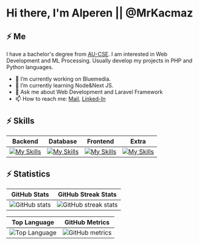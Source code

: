 
# Hi there, I'm Alperen || @MrKacmaz

## ⚡ Me

I have a bachelor's degree from [AU-CSE](https://cse.akdeniz.edu.tr). I am interested in Web Development and ML Processing. Usually develop my projects in PHP and Python languages. 

  - 🔭 I’m currently working on Bluemedia.
  - 🌱 I’m currently learning Node&Next JS.
  - 💬 Ask me about Web Development and Laravel Framework
  - 📫 How to reach me: [Mail](mailto:alperen703.akm@gmail.com), [Linked-In](https://www.linkedin.com/in/alperen-kacmaz-2202/)



## ⚡ Skills
| Backend | Database | Frontend | Extra |
|:-----:|:-----:|:-----:|:-----:|
| [![My Skills](https://skillicons.dev/icons?i=laravel,php,express,java,python)](https://skillicons.dev) | [![My Skills](https://skillicons.dev/icons?i=mysql,mongo,firebase,postgres,rabbitmq)](https://skillicons.dev)| [![My Skills](https://skillicons.dev/icons?i=vite,webpack,nextjs,tailwind,bootstrap,jquery)](https://skillicons.dev) | [![My Skills](https://skillicons.dev/icons?i=androidstudio,nginx,arduino,matlab,postman)](https://skillicons.dev) |

## ⚡ Statistics
| GitHub Stats | GitHub Streak Stats |
|:-----:|:-----:|
| ![GitHub stats](https://github-readme-stats.vercel.app/api?username=MrKacmaz&show_icons=true&theme=radical) | ![GitHub streak stats](https://github-readme-streak-stats.herokuapp.com/?user=mrkacmaz&theme=highcontrast) |

| Top Language | GitHub Metrics |
|:-----:|:-----:|
| ![Top Language](https://github-readme-stats.vercel.app/api/top-langs/?username=MrKacmaz&theme=radical&title_color=BCBCBC&text_color=fff) | ![GitHub metrics](https://metrics.lecoq.io/MrKacmaz) |
